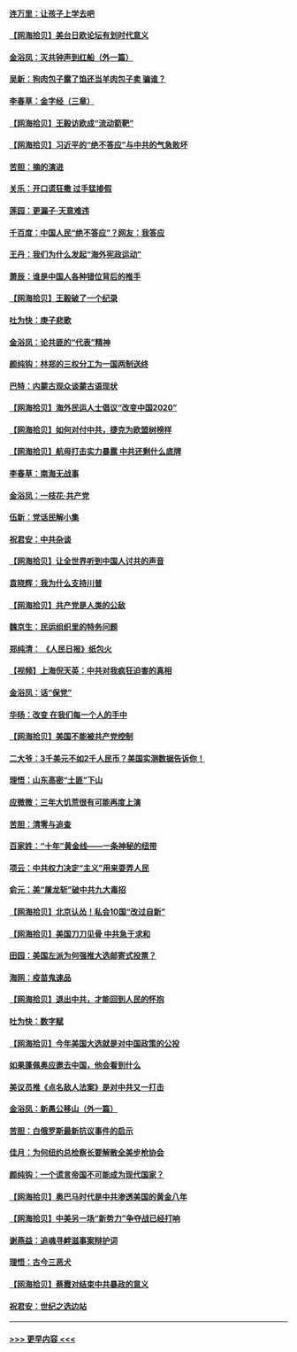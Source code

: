 #### [连万里：让孩子上学去吧](../pages/nsc993/n12385309.md?t=09072151) 
#### [【网海拾贝】美台日欧论坛有划时代意义](../pages/nsc993/n12385232.md?t=09072151) 
#### [金浴凤：灭共钟声到红船（外一篇）](../pages/nsc993/n12385154.md?t=09072151) 
#### [吴新：狗肉包子露了馅还当羊肉包子卖 骗谁？](../pages/nsc993/n12385133.md?t=09072151) 
#### [李春草：金字经（三章）](../pages/nsc993/n12383691.md?t=09072151) 
#### [【网海拾贝】王毅访欧成“流动箭靶”](../pages/nsc993/n12383338.md?t=09072151) 
#### [【网海拾贝】习近平的“绝不答应”与中共的气急败坏](../pages/nsc993/n12382819.md?t=09072151) 
#### [苦胆：摘的演进](../pages/nsc993/n12382619.md?t=09072151) 
#### [关乐：开口谎狂撒 过手猛掺假](../pages/nsc993/n12382604.md?t=09072151) 
#### [莲园：更漏子‧天意难违](../pages/nsc993/n12382598.md?t=09072151) 
#### [千百度：中国人民“绝不答应”？网友：我答应](../pages/nsc993/n12382024.md?t=09072151) 
#### [王丹：我们为什么发起“海外宪政运动”](../pages/nsc993/n12380286.md?t=09072151) 
#### [萧辰：谁是中国人各种错位背后的推手](../pages/nsc993/n12379800.md?t=09072151) 
#### [【网海拾贝】王毅破了一个纪录](../pages/nsc993/n12379251.md?t=09072151) 
#### [吐为快：庚子悲歌](../pages/nsc993/n12378821.md?t=09072151) 
#### [金浴凤：论共匪的“代表”精神](../pages/nsc993/n12377546.md?t=09072151) 
#### [颜纯钩：林郑的三权分工为一国两制送终](../pages/nsc993/n12377306.md?t=09072151) 
#### [巴特：内蒙古观众谈蒙古语现状](../pages/nsc993/n12376923.md?t=09072151) 
#### [【网海拾贝】海外民运人士倡议“改变中国2020”](../pages/nsc993/n12376682.md?t=09072151) 
#### [【网海拾贝】如何对付中共，捷克为欧盟树榜样](../pages/nsc993/n12374209.md?t=09072151) 
#### [【网海拾贝】航母打击实力暴露 中共还剩什么底牌](../pages/nsc993/n12371825.md?t=09072151) 
#### [李春草：南海无战事](../pages/nsc993/n12371159.md?t=09072151) 
#### [金浴凤：一枝花·共产党](../pages/nsc993/n12368757.md?t=09072151) 
#### [伍新：党话民解小集](../pages/nsc993/n12366907.md?t=09072151) 
#### [祝君安：中共杂谈](../pages/nsc993/n12366076.md?t=09072151) 
#### [【网海拾贝】让全世界听到中国人讨共的声音](../pages/nsc993/n12365569.md?t=09072151) 
#### [袁晓辉：我为什么支持川普](../pages/nsc993/n12362670.md?t=09072151) 
#### [【网海拾贝】共产党是人类的公敌](../pages/nsc993/n12363182.md?t=09072151) 
#### [魏京生：民运组织里的特务问题](../pages/nsc993/n12363010.md?t=09072151) 
#### [郑纯清： 《人民日报》纸包火](../pages/nsc993/n12362706.md?t=09072151) 
#### [【视频】上海倪天英：中共对我疯狂迫害的真相](../pages/nsc993/n12356341.md?t=09072151) 
#### [金浴凤：话“保党”](../pages/nsc993/n12361867.md?t=09072151) 
#### [华旸：改变 在我们每一个人的手中](../pages/nsc993/n12361774.md?t=09072151) 
#### [【网海拾贝】美国不能被共产党控制](../pages/nsc993/n12360271.md?t=09072151) 
#### [二大爷：3千美元不如2千人民币？美国实测数据告诉你！](../pages/nsc993/n12358563.md?t=09072151) 
#### [理悟：山东高密“土匪”下山](../pages/nsc993/n12358535.md?t=09072151) 
#### [应微微：三年大饥荒很有可能再度上演](../pages/nsc993/n12358523.md?t=09072151) 
#### [苦胆：清零与追查](../pages/nsc993/n12358501.md?t=09072151) 
#### [百家姓：“十年”黄金线——一条神秘的纽带](../pages/nsc993/n12358319.md?t=09072151) 
#### [项云：中共权力决定“主义”用来耍弄人民](../pages/nsc993/n12358172.md?t=09072151) 
#### [俞元：美“屠龙斩”破中共九大毒招](../pages/nsc993/n12357822.md?t=09072151) 
#### [【网海拾贝】北京认怂！私会10国“改过自新”](../pages/nsc993/n12357784.md?t=09072151) 
#### [【网海拾贝】美国刀刀见骨 中共急于求和](../pages/nsc993/n12355511.md?t=09072151) 
#### [田园：美国左派为何强推大选邮寄式投票？](../pages/nsc993/n12352963.md?t=09072151) 
#### [海网：疫苗鬼速品](../pages/nsc993/n12354438.md?t=09072151) 
#### [【网海拾贝】退出中共，才能回到人民的怀抱](../pages/nsc993/n12352634.md?t=09072151) 
#### [吐为快：数字赋](../pages/nsc993/n12352317.md?t=09072151) 
#### [【网海拾贝】今年美国大选就是对中国政策的公投](../pages/nsc993/n12350973.md?t=09072151) 
#### [如果蓬佩奥应邀去中国，他会看到什么](../pages/nsc993/n12350945.md?t=09072151) 
#### [美议员推《点名敌人法案》是对中共又一打击](../pages/nsc993/n12350765.md?t=09072151) 
#### [金浴凤：新愚公移山（外一篇）](../pages/nsc993/n12350253.md?t=09072151) 
#### [苦胆：白俄罗斯最新抗议事件的启示](../pages/nsc993/n12349989.md?t=09072151) 
#### [佳月：为何纽约总检察长要解散全美步枪协会](../pages/nsc993/n12349939.md?t=09072151) 
#### [颜纯钩：一个谎言帝国不可能成为现代国家？](../pages/nsc993/n12349898.md?t=09072151) 
#### [【网海拾贝】奥巴马时代是中共渗透美国的黄金八年](../pages/nsc993/n12349284.md?t=09072151) 
#### [【网海拾贝】中美另一场“新势力”争夺战已经打响](../pages/nsc993/n12346998.md?t=09072151) 
#### [谢燕益：追魂寻衅滋事案辩护词](../pages/nsc993/n12346892.md?t=09072151) 
#### [理悟：古今三恶犬](../pages/nsc993/n12345190.md?t=09072151) 
#### [【网海拾贝】蔡霞对结束中共暴政的意义](../pages/nsc993/n12344263.md?t=09072151) 
#### [祝君安：世纪之选边站](../pages/nsc993/n12342382.md?t=09072151) 

----
#### [ >>> 更早内容 <<< ](../indexes/nsc993-earlier.md)
